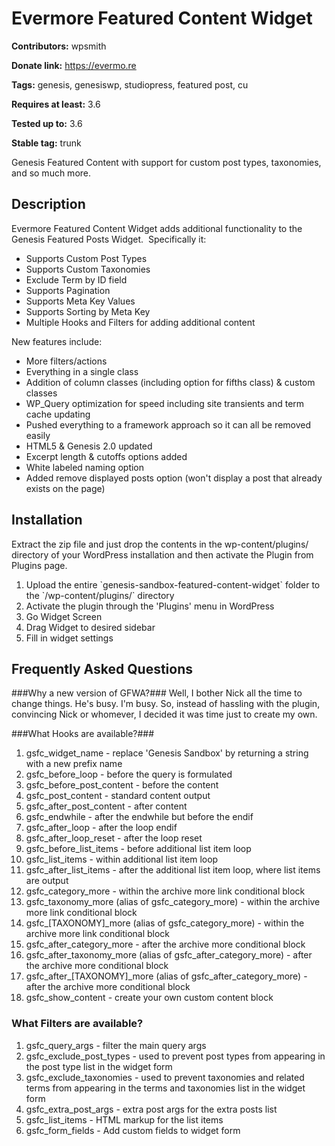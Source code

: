 # Evermore Featured Content Widget #
**Contributors:** wpsmith 
  
**Donate link:** https://evermo.re

**Tags:** genesis, genesiswp, studiopress, featured post, cu
  
**Requires at least:** 3.6
  
**Tested up to:** 3.6
  
**Stable tag:** trunk
  

Genesis Featured Content with support for custom post types, taxonomies, and so much more.

## Description ##

Evermore Featured Content Widget adds additional functionality to the Genesis Featured Posts Widget.  Specifically it:

*   Supports Custom Post Types
*   Supports Custom Taxonomies
*   Exclude Term by ID field
*   Supports Pagination
*   Supports Meta Key Values
*   Supports Sorting by Meta Key
*   Multiple Hooks and Filters for adding additional content

New features include:

*   More filters/actions
*   Everything in a single class
*   Addition of column classes (including option for fifths class) & custom classes
*   WP_Query optimization for speed including site transients and term cache updating
*   Pushed everything to a framework approach so it can all be removed easily
*   HTML5 & Genesis 2.0 updated
*   Excerpt length & cutoffs options added
*   White labeled naming option
*   Added remove displayed posts option (won't display a post that already exists on the page)

## Installation ##

Extract the zip file and just drop the contents in the wp-content/plugins/ directory of your WordPress installation and then activate the Plugin from Plugins page.

1.  Upload the entire \`genesis-sandbox-featured-content-widget\` folder to the \`/wp-content/plugins/\` directory
2.  Activate the plugin through the \'Plugins\' menu in WordPress
3.  Go Widget Screen
4.  Drag Widget to desired sidebar
5.  Fill in widget settings

## Frequently Asked Questions ##

###Why a new version of GFWA?###
Well, I bother Nick all the time to change things. He's busy. I'm busy. So, instead of hassling with the plugin, convincing Nick or whomever, I decided it was time just to create my own.

###What Hooks are available?###

1. gsfc_widget_name - replace 'Genesis Sandbox' by returning a string with a new prefix name
1. gsfc_before_loop - before the query is formulated
1. gsfc_before_post_content - before the content
1. gsfc_post_content - standard content output
1. gsfc_after_post_content - after content
1. gsfc_endwhile - after the endwhile but before the endif
1. gsfc_after_loop - after the loop endif
1. gsfc_after_loop_reset - after the loop reset
1. gsfc_before_list_items - before additional list item loop
1. gsfc_list_items - within additional list item loop
1. gsfc_after_list_items - after the additional list item loop, where list items are output
1. gsfc_category_more - within the archive more link conditional block
1. gsfc_taxonomy_more (alias of gsfc_category_more) - within the archive more link conditional block
1. gsfc_[TAXONOMY]_more (alias of gsfc_category_more) - within the archive more link conditional block
1. gsfc_after_category_more - after the archive more conditional block
1. gsfc_after_taxonomy_more (alias of gsfc_after_category_more) - after the archive more conditional block
1. gsfc_after_[TAXONOMY]_more (alias of gsfc_after_category_more) - after the archive more conditional block
1. gsfc_show_content - create your own custom content block

### What Filters are available? ###

1. gsfc_query_args - filter the main query args
1. gsfc_exclude_post_types - used to prevent post types from appearing in the post type list in the widget form
1. gsfc_exclude_taxonomies - used to prevent taxonomies and related terms from appearing in the terms and taxonomies list in the widget form
1. gsfc_extra_post_args - extra post args for the extra posts list
1. gsfc_list_items - HTML markup for the list items
1. gsfc_form_fields - Add custom fields to widget form
